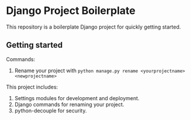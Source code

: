 # Django Project Boilerplate

This repository is a boilerplate Django project for quickly getting started.

## Getting started

Commands:

1. Rename your project with `python manage.py rename <yourprojectname> <newprojectname>`

This project includes:

1. Settings modules for development and deployment.
2. Django commands for renaming your project.
3. python-decouple for security.
